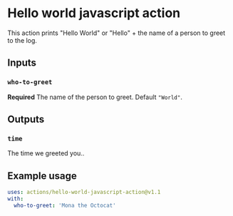# Hello world javascript action

This action prints "Hello World" or "Hello" + the name of a person to greet to the log.

## Inputs

### `who-to-greet `

**Required** The name of the person to greet. Default `"World"`.

## Outputs

### `time`

The time we greeted you..

## Example usage

```yaml
uses: actions/hello-world-javascript-action@v1.1
with:
  who-to-greet: 'Mona the Octocat'
```